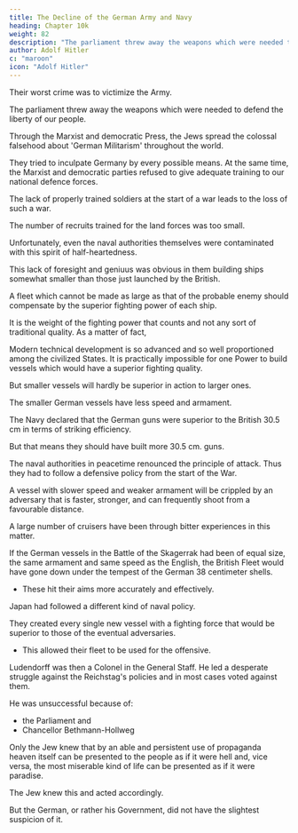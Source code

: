 ```yaml
---
title: The Decline of the German Army and Navy
heading: Chapter 10k
weight: 82
description: "The parliament threw away the weapons which were needed to defend the liberty of our people"
author: Adolf Hitler
c: "maroon"
icon: "Adolf Hitler"
---
```




Their worst crime was to victimize the Army. 

<!-- But still the country might have been able to bear with all this provided the halfmeasure policy had not victimized that force in which, as the last resort, the existence of the Empire depended: namely, the Army.

The crime committed by the so-called German Reichstag in this regard was sufficient of itself to draw down upon it the curses of the German Nation for all time. 

On the most miserable of pretexts these parliamentary party henchmen filched from the hands of the nation and -->

The parliament threw away the weapons which were needed to defend the liberty of our people. 

<!-- If the graves on the plains of Flanders were to open to-day the bloodstained accusers would arise, hundreds of thousands of our best German youth who were driven into the arms of death by those conscienceless parliamentary ruffians who were either wrongly educated for their task
or only half-educated. 

Those youths, and other millions of the killed and mutilated, were lost to the Fatherland simply and solely in order that a few hundred deceivers of the people might carry out their political manoeuvres and their exactions or even treasonably pursue their doctrinaire theories. -->

Through the Marxist and democratic Press, the Jews spread the colossal falsehood about 'German Militarism' throughout the world.

They tried to inculpate Germany by every possible means. At the same time, the Marxist and democratic parties refused to give adequate training to our national defence forces.

<!-- The appalling crime thus committed by these people ought to have been obvious to everybody who foresaw that in case of war the whole nation
would have to be called to arms and that, because of the mean huckstering of these noble 'representatives of the people', as they called themselves, millions of Germans would have to face the enemy ill-equipped and insufficiently trained.  -->

<!-- But even apart from the consequences of the crude and brutal lack of conscience which these parliamentarian rascals displayed, it was quite clear that  -->

The lack of properly trained soldiers at the start of a war leads to the loss of such a war.

<!-- and this probability was confirmed in a most terrible way during the course of the
world war. -->

<!-- Therefore the German people lost the struggle for the freedom and independence of their country because of the half-hearted and defective policy employed during times of peace in the organization and training of the defensive strength of the nation. -->

The number of recruits trained for the land forces was too small.

 <!-- but the same halfheartedness was shown in regard to the navy and made this weapon of national selfpreservation more or less ineffective.  -->

Unfortunately, even the naval authorities themselves were contaminated with this spirit of half-heartedness. 

This lack of foresight and geniuus was obvious in them building ships somewhat smaller than those just launched by the British.

A fleet which cannot be made as large as that of the probable enemy should compensate by the superior fighting power of each ship. 

It is the weight of the fighting power that counts and not any sort of traditional quality. As a matter of fact, 

Modern technical development is so advanced and so well proportioned among the civilized States. It is practically impossible for one
Power to build vessels which would have a superior fighting quality. 

But smaller vessels will hardly be superior in action to larger ones.

The smaller German vessels have less speed and armament. 

<!-- The phrase used to justify this policy was in itself an evidence of the lack of logical thinking on the part of the naval authorities
who were in charge of these matters in times of peace.  -->

The Navy declared that the German guns were superior to the British 30.5 cm in terms of striking efficiency.

But that means they should have built more 30.5 cm. guns.

<!-- also; for it ought to have been their object not to achieve equality but superiority in
fighting strength.  -->

<!-- If that were not so then it would have been superfluous to equip the land forces with 42 cm. mortars; for the German 21 cm. mortar could be far superior to any high-angle guns which the French possessed at that time and since the fortresses could probably have been taken by means of 30.5 cm. mortars. 

The army authorities unfortunately failed to do so. 

If they refrained from assuring superior efficiency in the artillery as in the velocity, this was because of the fundamentally false 'principle of risk' which they adopted.  -->

The naval authorities in peacetime renounced the principle of attack. Thus they had to follow a defensive policy from the start of
the War. 

<!-- But by this attitude they renounced also the chances of final success, which can
be achieved only by an offensive policy. -->

A vessel with slower speed and weaker armament will be crippled by an adversary that is faster, stronger, and can frequently shoot from a favourable distance. 

A large number of cruisers have been through bitter experiences in this matter.

<!-- How wrong were the ideas prevalent among the naval authorities in times of peace was
proved during the War. They were compelled to modify the armament of the old
vessels and to equip the new ones with better armament whenever there was a chance
to do so.  -->

If the German vessels in the Battle of the Skagerrak had been of equal size, the same armament and same speed as the English, the British Fleet would have gone down under the tempest of the German 38 centimeter shells.
- These hit their aims more accurately and effectively.

Japan had followed a different kind of naval policy.

They created every single new vessel with a fighting force that would be superior to those of the eventual adversaries.
- This allowed their fleet to be used for the offensive.

<!-- While the army authorities refused to adopt such fundamentally erroneous principles,
the navy--which unfortunately had more representatives in Parliament--succumbed to
the spirit that ruled there. The navy was not organized on a strong basis, and it was
later used in an unsystematic and irresolute way. The immortal glory which the navy
won, in spite of these drawbacks, must be entirely credited to the good work and the
efficiency and incomparable heroism of officers and crews. If the former commandersin-chief had been inspired with the same kind of genius all the sacrifices would not
have been in vain.

It was probably the very parliamentarian skill displayed by the chief of the navy during
the years of peace which later became the cause of the fatal collapse, since
parliamentarian considerations had begun to play a more important role in the
construction of the navy than fighting considerations. The irresolution, the weakness
and the failure to adopt a logically consistent policy, which is typical of the
parliamentary system, contaminated the naval authorities.

As I have already emphasized, the military authorities did not allow themselves to be
led astray by such fundamentally erroneous ideas.  -->

Ludendorff was then a Colonel in the General Staff. He led a desperate struggle against the Reichstag's policies and in most cases voted against them. 

He was unsuccessful because of:
- the Parliament and
- Chancellor Bethmann-Hollweg

<!-- If the fight which this officer then waged remained unsuccessful
this must be debited to the Parliament and partly also to the wretched and weak
attitude of the Chancellor, .

Yet those who are responsible for Germany's collapse do not hesitate now to lay all the
blame on the shoulders of the one man who took a firm stand against the neglectful
manner in which the interests of the nation were managed. But one falsehood more or
less makes no difference to these congenital tricksters.

Anybody who thinks of all the sacrifices which this nation has had to bear, as a result of
the criminal neglect of those irresponsible individuals; anybody who thinks of the
number of those who died or were maimed unnecessarily; anybody who thinks of the
deplorable shame and dishonour which has been heaped upon us and of the illimitable
distress into which our people are now plunged--anybody who realizes that in order to
prepare the way to a few seats in Parliament for some unscrupulous place-hunters and
arrivists will understand that such hirelings can be called by no other name than that of
rascal and criminal; for otherwise those words could have no meaning. In comparison
with traitors who betrayed the nation's trust every other kind of twister may be looked
upon as an honourable man.

It was a peculiar feature of the situation that all the real faults of the old Germany were
exposed to the public gaze only when the inner solidarity of the nation could be injured
by doing so. Then, indeed, unpleasant truths were openly proclaimed in the ears of the
broad masses, while many other things were at other times shamefully hushed up or
their existence simply denied, especially at times when an open discussion of such
problems might have led to an improvement in their regard. The higher government
authorities knew little or nothing of the nature and use of propaganda in such matters. -->

Only the Jew knew that by an able and persistent use of propaganda heaven itself can be presented to the people as if it were hell and, vice versa, the most miserable kind of life can be presented as if it were paradise. 

The Jew knew this and acted accordingly.

But the German, or rather his Government, did not have the slightest suspicion of it.

<!-- During the War the heaviest of penalties had to be paid for that ignorance.

Over against the innumerable drawbacks which I have mentioned here and which affected German life before the War there were many outstanding features on the positive side. 

If we take an impartial survey we must admit that most of our drawbacks were in great measure prevalent also in other countries and among the other nations, and very often in a worse form than with us; whereas among us there were many real advantages which the other did not have. 

The leading phase of Germany's superiority arose from the fact that, almost alone among all the other European nations, the German nation had made the strongest effort to preserve the national character of its economic structure and for this reason was less subject than other countries to the power of international finance, though indeed there were many untoward symptoms in this regard also.

And yet this superiority was a perilous one and turned out later to be one of the chief causes of the world war. -->

